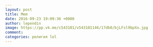 ```yaml
---
layout: post
title: Mem
date: 2016-09-23 19:09:36 +0000
author: lependin
image: https://pp.vk.me/c543101/v543101146/17db0/bjLFsl9bpXo.jpg
comment:
categories: религия lol
---
```

